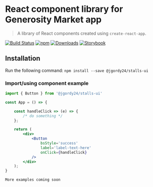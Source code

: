 # React component library for Generosity Market app

> A library of React components created using `create-react-app`.

[![Build Status](https://travis-ci.org/JGordy/stalls-ui.svg?branch=master)](https://travis-ci.org/JGordy/stalls-ui)
[![npm](https://badge.fury.io/js/%40jgordy24%2Fstalls-ui.svg)](https://badge.fury.io/js/%40jgordy24%2Fstalls-ui)
[![Downloads](https://img.shields.io/npm/dw/@jgordy24/stalls-ui.svg)](https://img.shields.io/npm/dw/@jgordy24/stalls-ui)
[![Storybook](https://cdn.jsdelivr.net/gh/storybookjs/brand@master/badge/badge-storybook.svg)](https://www.JGordy.github.io/stalls-ui/)

## Installation

Run the following command:
`npm install --save @jgordy24/stalls-ui`

### Import/using component example

```jsx
import { Button } from '@jgordy24/stalls-ui'

const App = () => {

    const handleClick => (e) => {
        /* do something */
    };

    return (
        <div>
            <Button
                bsStyle='success'
                label='label-text-here'
                onClick={handleClick}
            />
        </div>
    );
}
```

```bash
More examples coming soon
```
